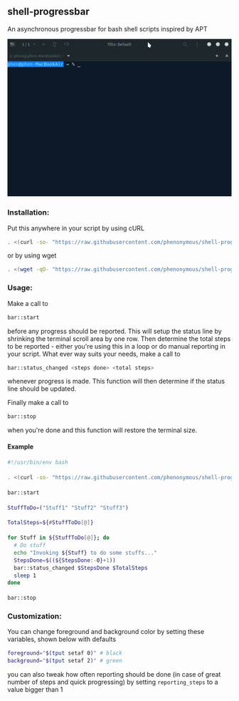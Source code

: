 ## shell-progressbar
An asynchronous progressbar for bash shell scripts inspired by APT

![bar](https://raw.githubusercontent.com/phenonymous/shell-progressbar/master/images/progressbar.gif)

### Installation:

Put this anywhere in your script by using cURL

```sh
. <(curl -so- "https://raw.githubusercontent.com/phenonymous/shell-progressbar/master/progress.sh")
```
or by using wget

```sh
. <(wget -qO- "https://raw.githubusercontent.com/phenonymous/shell-progressbar/master/progress.sh")
```

### Usage:

Make a call to

```sh
bar::start
```
before any progress should be reported. This will setup the status line by shrinking the terminal scroll area by one row.
Then determine the total steps to be reported - either you're using this in a loop or do manual reporting in your script. What ever way suits your needs, make a call to

```sh
bar::status_changed <steps done> <total steps>
```
whenever progress is made. This function will then determine if the status line should be updated.

Finally make a call to

```sh
bar::stop
```
when you're done and this function will restore the terminal size.

#### Example

```sh
#!/usr/bin/env bash

. <(curl -so- "https://raw.githubusercontent.com/phenonymous/shell-progressbar/master/progress.sh")

bar::start

StuffToDo=("Stuff1" "Stuff2" "Stuff3")

TotalSteps=${#StuffToDo[@]}

for Stuff in ${StuffToDo[@]}; do
  # Do stuff
  echo "Invoking ${Stuff} to do some stuffs..."
  StepsDone=$((${StepsDone:-0}+1))
  bar::status_changed $StepsDone $TotalSteps
  sleep 1
done

bar::stop
```

### Customization:

You can change foreground and background color by setting these variables, shown below with defaults
```sh
foreground="$(tput setaf 0)" # black
background="$(tput setaf 2)" # green
```
you can also tweak how often reporting should be done (in case of great number of steps and quick progressing) by setting `reporting_steps` to a value bigger than 1
